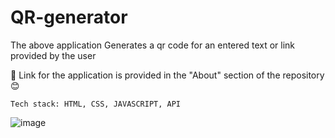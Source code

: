 # QR-generator
The above application Generates a qr code for an entered text or link provided by the user

🔗 Link for the application is provided in the "About" section of the repository 😊

    Tech stack: HTML, CSS, JAVASCRIPT, API


![image](https://github.com/Thisisamulya/QR-generator/assets/128579615/e391c5e5-d6c9-451f-9dc5-76a013319965)
